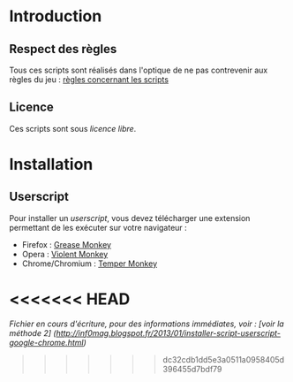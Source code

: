 Introduction
============

Respect des règles
------------------

Tous ces scripts sont réalisés dans l'optique de ne pas contrevenir aux règles du jeu : [règles concernant les scripts](http://forum.guerretribale.fr/showthread.php?21504-Explications-concernant-les-scripts-sur-les-serveurs-fran%C3%A7ais)

Licence
-------

Ces scripts sont sous *licence libre*.

Installation
============

Userscript
----------

Pour installer un *userscript*, vous devez télécharger une extension permettant de les exécuter sur votre navigateur :
- Firefox : [Grease Monkey](https://addons.mozilla.org/fr/firefox/addon/greasemonkey/)
- Opera : [Violent Monkey](https://addons.opera.com/fr/extensions/details/violent-monkey/?display=en)
- Chrome/Chromium : [Temper Monkey](https://chrome.google.com/webstore/detail/tampermonkey/dhdgffkkebhmkfjojejmpbldmpobfkfo?hl=fr)

<<<<<<< HEAD
=======
*Fichier en cours d'écriture, pour des informations immédiates, voir :  [voir la méthode 2] (http://inf0mag.blogspot.fr/2013/01/installer-script-userscript-google-chrome.html)*
>>>>>>> dc32cdb1dd5e3a0511a0958405d396455d7bdf79
